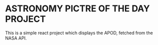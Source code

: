 # ASTRONOMY PICTRE OF THE DAY PROJECT

This is a simple react project which displays the APOD, fetched from the NASA API.
